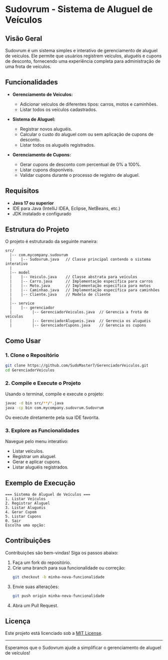 # Sudovrum - Sistema de Aluguel de Veículos

## Visão Geral
Sudovrum é um sistema simples e interativo de gerenciamento de aluguel de veículos. Ele permite que usuários registrem veículos, aluguéis e cupons de desconto, fornecendo uma experiência completa para administração de uma frota de veículos.

## Funcionalidades
- **Gerenciamento de Veículos:**
  - Adicionar veículos de diferentes tipos: carros, motos e caminhões.
  - Listar todos os veículos cadastrados.

- **Sistema de Aluguel:**
  - Registrar novos aluguéis.
  - Calcular o custo do aluguel com ou sem aplicação de cupons de desconto.
  - Listar todos os aluguéis registrados.

- **Gerenciamento de Cupons:**
  - Gerar cupons de desconto com percentual de 0% a 100%.
  - Listar cupons disponíveis.
  - Validar cupons durante o processo de registro de aluguel.

## Requisitos

- **Java 17 ou superior**
- IDE para Java (IntelliJ IDEA, Eclipse, NetBeans, etc.)
- JDK instalado e configurado

## Estrutura do Projeto

O projeto é estruturado da seguinte maneira:

```plaintext
src/
  |-- com.mycompany.sudovrum
  |    |-- Sudovrum.java   // Classe principal contendo o sistema interativo
  |
  |-- model
  |    |-- Veiculo.java    // Classe abstrata para veículos
  |    |-- Carro.java      // Implementação específica para carros
  |    |-- Moto.java       // Implementação específica para motos
  |    |-- Caminhao.java   // Implementação específica para caminhões
  |    |-- Cliente.java    // Modelo de cliente
  |
  |-- service
  |    |-- gerenciador
  |         |-- GerenciadorVeiculos.java  // Gerencia a frota de veículos
  |         |-- GerenciadorAlugueis.java  // Gerencia os aluguéis
  |         |-- GerenciadorCupons.java    // Gerencia os cupons
```

## Como Usar

### 1. Clone o Repositório
```bash
git clone https://github.com/SudoMaster7/GerenciadorVeiculos.git
cd GerenciadorVeiculos
```

### 2. Compile e Execute o Projeto

Usando o terminal, compile e execute o projeto:
```bash
javac -d bin src/**/*.java
java -cp bin com.mycompany.sudovrum.Sudovrum
```

Ou execute diretamente pela sua IDE favorita.

### 3. Explore as Funcionalidades
Navegue pelo menu interativo:
- Listar veículos.
- Registrar um aluguel.
- Gerar e aplicar cupons.
- Listar aluguéis registrados.

## Exemplo de Execução

```plaintext
=== Sistema de Aluguel de Veículos ===
1. Listar Veículos
2. Registrar Aluguel
3. Listar Aluguéis
4. Gerar Cupom
5. Listar Cupons
0. Sair
Escolha uma opção:
```

## Contribuições

Contribuições são bem-vindas! Siga os passos abaixo:
1. Faça um fork do repositório.
2. Crie uma branch para sua funcionalidade ou correção:
   ```bash
   git checkout -b minha-nova-funcionalidade
   ```
3. Envie suas alterações:
   ```bash
   git push origin minha-nova-funcionalidade
   ```
4. Abra um Pull Request.

## Licença
Este projeto está licenciado sob a [MIT License](LICENSE).

---

Esperamos que o Sudovrum ajude a simplificar o gerenciamento de aluguel de veículos!

